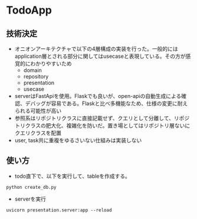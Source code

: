 # TodoApp


## 技術決定
- オニオンアーキテクチャで以下の4層構成の実装を行った。一般的にはapplication層とされる部分に関してはusecaseと表現している。その方が感覚的にわかりやすいため
    - domain
    - repository
    - presentation
    - usecase
- serverはFastApiを使用。Flaskでも良いが、open-apiの自動生成による確認、デバッグが容易である。Flaskと比べ多機能なため、仕様の変更に耐えられる可能性が高い
- 参照系はリポジトリクラスに直接記載せず、クエリとして分離して、リポジトリクラスの肥大化、複雑化を防いだ。置き場としてはリポジトリ層ないにクエリクラスを配置
- user, task共に重複をゆるさいない仕組みは実装しない



## 使い方
- todo直下で、以下を実行して、tableを作成する。
```
python create_db.py
```
- serverを実行
```
uvicorn presentation.server:app --reload
```